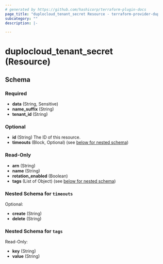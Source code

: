 ```yaml
---
# generated by https://github.com/hashicorp/terraform-plugin-docs
page_title: "duplocloud_tenant_secret Resource - terraform-provider-duplocloud"
subcategory: ""
description: |-
  
---
```


# duplocloud_tenant_secret (Resource)





<!-- schema generated by tfplugindocs -->
## Schema

### Required

- **data** (String, Sensitive)
- **name_suffix** (String)
- **tenant_id** (String)

### Optional

- **id** (String) The ID of this resource.
- **timeouts** (Block, Optional) (see [below for nested schema](#nestedblock--timeouts))

### Read-Only

- **arn** (String)
- **name** (String)
- **rotation_enabled** (Boolean)
- **tags** (List of Object) (see [below for nested schema](#nestedatt--tags))

<a id="nestedblock--timeouts"></a>
### Nested Schema for `timeouts`

Optional:

- **create** (String)
- **delete** (String)


<a id="nestedatt--tags"></a>
### Nested Schema for `tags`

Read-Only:

- **key** (String)
- **value** (String)


